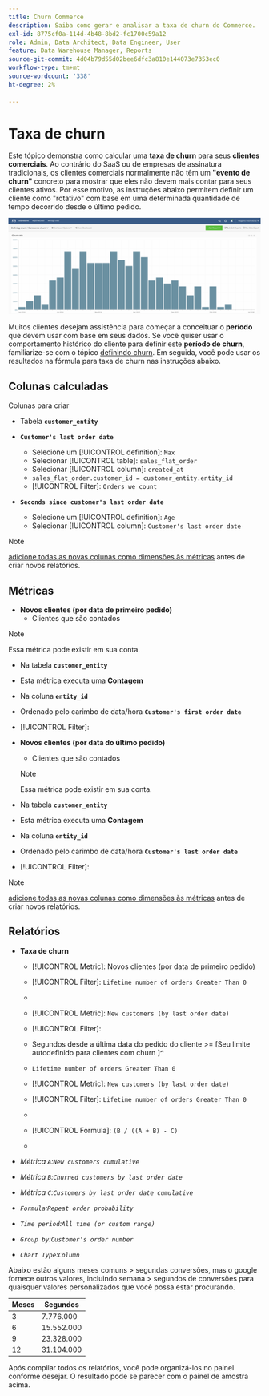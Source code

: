 ```yaml
---
title: Churn Commerce
description: Saiba como gerar e analisar a taxa de churn do Commerce.
exl-id: 8775cf0a-114d-4b48-8bd2-fc1700c59a12
role: Admin, Data Architect, Data Engineer, User
feature: Data Warehouse Manager, Reports
source-git-commit: 4d04b79d55d02bee6dfc3a810e144073e7353ec0
workflow-type: tm+mt
source-wordcount: '338'
ht-degree: 2%

---
```


# Taxa de churn

Este tópico demonstra como calcular uma **taxa de churn** para seus **clientes comerciais**. Ao contrário do SaaS ou de empresas de assinatura tradicionais, os clientes comerciais normalmente não têm um **&quot;evento de churn&quot;** concreto para mostrar que eles não devem mais contar para seus clientes ativos. Por esse motivo, as instruções abaixo permitem definir um cliente como &quot;rotativo&quot; com base em uma determinada quantidade de tempo decorrido desde o último pedido.

![Visualização da taxa de churn mostrando a retenção do cliente ao longo do tempo](../../assets/Churn_rate_image.png)

Muitos clientes desejam assistência para começar a conceituar o **período** que devem usar com base em seus dados. Se você quiser usar o comportamento histórico do cliente para definir este **período de churn**, familiarize-se com o tópico [definindo churn](../analysis/define-cust-churn.md). Em seguida, você pode usar os resultados na fórmula para taxa de churn nas instruções abaixo.

## Colunas calculadas

Colunas para criar

* Tabela **`customer_entity`**
* **`Customer's last order date`**
   * Selecione um [!UICONTROL definition]: `Max`
   * Selecionar [!UICONTROL table]: `sales_flat_order`
   * Selecionar [!UICONTROL column]: `created_at`
   * `sales_flat_order.customer_id = customer_entity.entity_id`
   * [!UICONTROL Filter]: `Orders we count`

* **`Seconds since customer's last order date`**
   * Selecione um [!UICONTROL definition]: `Age`
   * Selecionar [!UICONTROL column]: `Customer's last order date`

>[!NOTE]
>
>[adicione todas as novas colunas como dimensões às métricas](../data-warehouse-mgr/manage-data-dimensions-metrics.md) antes de criar novos relatórios.

## Métricas

* **Novos clientes (por data de primeiro pedido)**
   * Clientes que são contados

>[!NOTE]
>
>Essa métrica pode existir em sua conta.

* Na tabela **`customer_entity`**
* Esta métrica executa uma **Contagem**
* Na coluna **`entity_id`**
* Ordenado pelo carimbo de data/hora **`Customer's first order date`**
* [!UICONTROL Filter]:

* **Novos clientes (por data do último pedido)**
   * Clientes que são contados

  >[!NOTE]
  >
  >Essa métrica pode existir em sua conta.

* Na tabela **`customer_entity`**
* Esta métrica executa uma **Contagem**
* Na coluna **`entity_id`**
* Ordenado pelo carimbo de data/hora **`Customer's last order date`**
* [!UICONTROL Filter]:

>[!NOTE]
>
>[adicione todas as novas colunas como dimensões às métricas](../data-warehouse-mgr/manage-data-dimensions-metrics.md) antes de criar novos relatórios.

## Relatórios

* **Taxa de churn**
   * [!UICONTROL Metric]: Novos clientes (por data de primeiro pedido)
   * [!UICONTROL Filter]: `Lifetime number of orders Greater Than 0`
   * 
     [!UICONTROL Perspective]: `Cumulative`
   * [!UICONTROL Metric]: `New customers (by last order date)`
   * [!UICONTROL Filter]:
   * Segundos desde a última data do pedido do cliente >= [Seu limite autodefinido para clientes com churn ]**`^`**
   * `Lifetime number of orders Greater Than 0`

   * [!UICONTROL Metric]: `New customers (by last order date)`
   * [!UICONTROL Filter]: `Lifetime number of orders Greater Than 0`
   * 
     [!UICONTROL Perspective]: Cumulative
   * [!UICONTROL Formula]: `(B / ((A + B) - C)`
   * 
     [!UICONTROL Format]: Percentage

* *Métrica `A`:`New customers cumulative`*
* *Métrica `B`:`Churned customers by last order date`*
* *Métrica `C`:`Customers by last order date cumulative`*
* *`Formula`:`Repeat order probability`*
* *`Time period`:`All time (or custom range)`*
* *`Group by`:`Customer's order number`*
* *`Chart Type`:`Column`*

Abaixo estão alguns meses comuns > segundas conversões, mas o google fornece outros valores, incluindo semana > segundos de conversões para quaisquer valores personalizados que você possa estar procurando.

| **Meses** | **Segundos** |
|---|---|
| 3 | 7.776.000 |
| 6 | 15.552.000 |
| 9 | 23.328.000 |
| 12 | 31.104.000 |

Após compilar todos os relatórios, você pode organizá-los no painel conforme desejar. O resultado pode se parecer com o painel de amostra acima.
